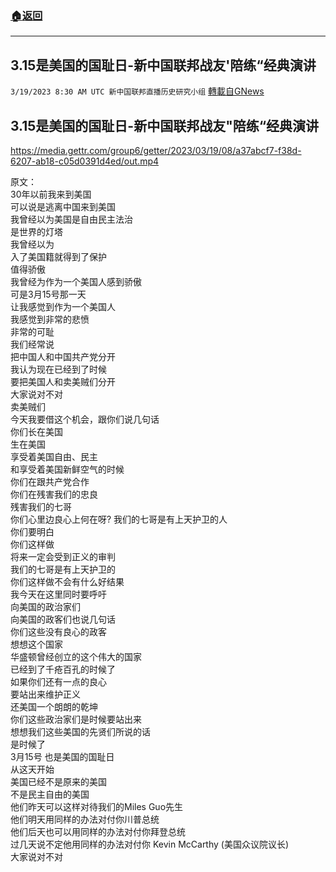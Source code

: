 ###  [:house:返回](README.md)
---


## 3.15是美国的国耻日-新中国联邦战友'陪练“经典演讲
`3/19/2023 8:30 AM UTC 新中国联邦直播历史研究小组` [轉載自GNews](https://gnews.org/articles/1026768)


## 3.15是美国的国耻日-新中国联邦战友"陪练“经典演讲

https://media.gettr.com/group6/getter/2023/03/19/08/a37abcf7-f38d-6207-ab18-c05d0391d4ed/out.mp4

原文：  
30年以前我来到美国  
可以说是逃离中国来到美国  
我曾经以为美国是自由民主法治  
是世界的灯塔  
我曾经以为  
入了美国籍就得到了保护  
值得骄傲  
我曾经为作为一个美国人感到骄傲  
可是3月15号那一天  
让我感觉到作为一个美国人  
我感觉到非常的悲愤  
非常的可耻  
我们经常说  
把中国人和中国共产党分开  
我认为现在已经到了时候  
要把美国人和卖美贼们分开  
大家说对不对  
卖美贼们  
今天我要借这个机会，跟你们说几句话  
你们长在美国  
生在美国  
享受着美国自由、民主  
和享受着美国新鲜空气的时候  
你们在跟共产党合作  
你们在残害我们的忠良  
残害我们的七哥  
你们心里边良心上何在呀?
我们的七哥是有上天护卫的人  
你们要明白  
你们这样做  
将来一定会受到正义的审判  
我们的七哥是有上天护卫的  
你们这样做不会有什么好结果  
我今天在这里同时要呼吁  
向美国的政治家们  
向美国的政客们也说几句话  
你们这些没有良心的政客  
想想这个国家  
华盛顿曾经创立的这个伟大的国家  
已经到了千疮百孔的时候了  
如果你们还有一点的良心  
要站出来维护正义  
还美国一个朗朗的乾坤  
你们这些政治家们是时候要站出来  
想想我们这些美国的先贤们所说的话  
是时候了  
3月15号 也是美国的国耻日  
从这天开始  
美国已经不是原来的美国  
不是民主自由的美国  
他们昨天可以这样对待我们的Miles Guo先生  
他们明天用同样的办法对付你川普总统  
他们后天也可以用同样的办法对付你拜登总统  
过几天说不定他用同样的办法对付你 Kevin McCarthy (美国众议院议长)  
大家说对不对  
